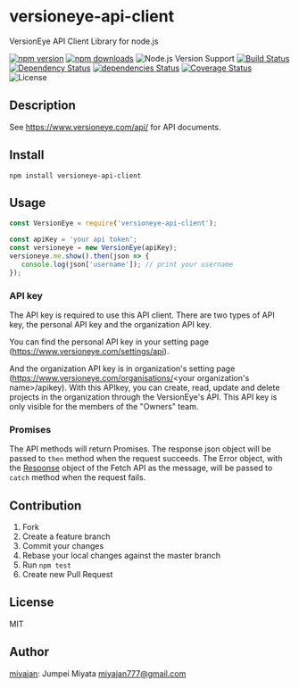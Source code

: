 # versioneye-api-client

VersionEye API Client Library for node.js

[![npm version](https://img.shields.io/npm/v/versioneye-api-client.svg)](https://www.npmjs.com/package/versioneye-api-client)
[![npm downloads](https://img.shields.io/npm/dm/versioneye-api-client.svg)](https://www.npmjs.com/package/versioneye-api-client)
![Node.js Version Support](https://img.shields.io/badge/Node.js%20support-v4–v7-brightgreen.svg)
[![Build Status](https://travis-ci.org/miyajan/versioneye-api-client.svg?branch=master)](https://travis-ci.org/miyajan/versioneye-api-client)
[![Dependency Status](https://www.versioneye.com/user/projects/586261ba44ae0d003954e07f/badge.svg)](https://www.versioneye.com/user/projects/586261ba44ae0d003954e07f)
[![dependencies Status](https://david-dm.org/miyajan/versioneye-api-client/status.svg)](https://david-dm.org/miyajan/versioneye-api-client)
[![Coverage Status](https://coveralls.io/repos/github/miyajan/versioneye-api-client/badge.svg?branch=master)](https://coveralls.io/github/miyajan/versioneye-api-client?branch=master)
![License](https://img.shields.io/npm/l/versioneye-api-client.svg)

## Description

See https://www.versioneye.com/api/ for API documents.

## Install

```
npm install versioneye-api-client
```

## Usage

```javascript
const VersionEye = require('versioneye-api-client');

const apiKey = 'your api token';
const versioneye = new VersionEye(apiKey);
versioneye.me.show().then(json => {
   console.log(json['username']); // print your username 
});
```

### API key

The API key is required to use this API client. There are two types of API key, the personal API key and the organization API key.

You can find the personal API key in your setting page (https://www.versioneye.com/settings/api).

And the organization API key is in organization's setting page (https://www.versioneye.com/organisations/<your organization's name>/apikey). With this APIkey, you can create, read, update and delete projects in the organization through the VersionEye's API. This API key is only visible for the members of the "Owners" team.

### Promises

The API methods will return Promises. The response json object will be passed to ```then``` method when the request succeeds. The Error object, with the [Response](https://developer.mozilla.org/en/docs/Web/API/Response) object of the Fetch API as the message, will be passed to ```catch``` method when the request fails.

## Contribution

1. Fork
2. Create a feature branch
3. Commit your changes
4. Rebase your local changes against the master branch
5. Run `npm test`
6. Create new Pull Request

## License

MIT

## Author

[miyajan](https://github.com/miyajan): Jumpei Miyata miyajan777@gmail.com
